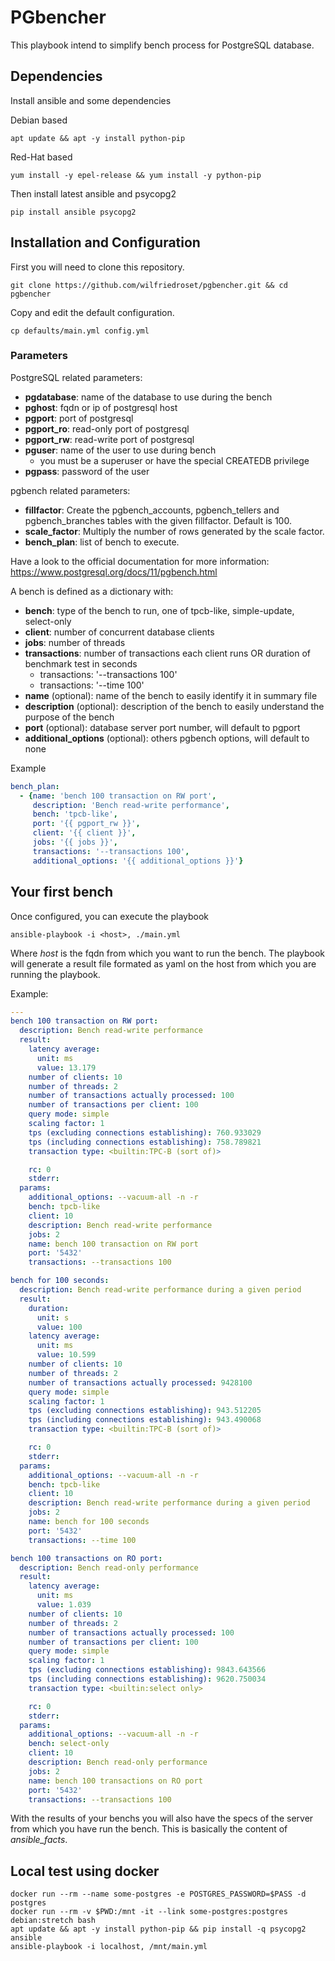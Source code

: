 # PGbencher

This playbook intend to simplify bench process for PostgreSQL database.

## Dependencies

Install ansible and some dependencies

Debian based
```
apt update && apt -y install python-pip
```

Red-Hat based
```
yum install -y epel-release && yum install -y python-pip
```

Then install latest ansible and psycopg2
```
pip install ansible psycopg2
```

## Installation and Configuration
First you will need to clone this repository.
```
git clone https://github.com/wilfriedroset/pgbencher.git && cd pgbencher
```

Copy and edit the default configuration.
```
cp defaults/main.yml config.yml
```

### Parameters
PostgreSQL related parameters:
* **pgdatabase**: name of the database to use during the bench
* **pghost**: fqdn or ip of postgresql host
* **pgport**: port of postgresql
* **pgport_ro**: read-only port of postgresql
* **pgport_rw**: read-write port of postgresql
* **pguser**: name of the user to use during bench
  * you must be a superuser or have the special CREATEDB privilege
* **pgpass**: password of the user

pgbench related parameters:
* **fillfactor**: Create the pgbench_accounts, pgbench_tellers and pgbench_branches tables with the given fillfactor. Default is 100.
* **scale_factor**: Multiply the number of rows generated by the scale factor.
* **bench_plan**: list of bench to execute.

Have a look to the official documentation for more information:
https://www.postgresql.org/docs/11/pgbench.html

A bench is defined as a dictionary with:
* **bench**: type of the bench to run, one of tpcb-like, simple-update, select-only
* **client**: number of concurrent database clients
* **jobs**: number of threads
* **transactions**: number of transactions each client runs OR duration of benchmark test in seconds
  * transactions: '--transactions 100'
  * transactions: '--time 100'
* **name** (optional): name of the bench to easily identify it in summary file
* **description** (optional): description of the bench to easily understand the purpose of the bench
* **port** (optional): database server port number, will default to pgport
* **additional_options** (optional): others pgbench options, will default to none

Example
```yaml
bench_plan:
  - {name: 'bench 100 transaction on RW port',
     description: 'Bench read-write performance',
     bench: 'tpcb-like',
     port: '{{ pgport_rw }}',
     client: '{{ client }}',
     jobs: '{{ jobs }}',
     transactions: '--transactions 100',
     additional_options: '{{ additional_options }}'}
```

## Your first bench

Once configured, you can execute the playbook
```
ansible-playbook -i <host>, ./main.yml
```
Where *host* is the fqdn from which you want to run the bench.
The playbook will generate a result file formated as yaml on the host from which
you are running the playbook.

Example:
```yaml
---
bench 100 transaction on RW port:
  description: Bench read-write performance
  result:
    latency average:
      unit: ms
      value: 13.179
    number of clients: 10
    number of threads: 2
    number of transactions actually processed: 100
    number of transactions per client: 100
    query mode: simple
    scaling factor: 1
    tps (excluding connections establishing): 760.933029
    tps (including connections establishing): 758.789821
    transaction type: <builtin:TPC-B (sort of)>

    rc: 0
    stderr:
  params:
    additional_options: --vacuum-all -n -r
    bench: tpcb-like
    client: 10
    description: Bench read-write performance
    jobs: 2
    name: bench 100 transaction on RW port
    port: '5432'
    transactions: --transactions 100

bench for 100 seconds:
  description: Bench read-write performance during a given period
  result:
    duration:
      unit: s
      value: 100
    latency average:
      unit: ms
      value: 10.599
    number of clients: 10
    number of threads: 2
    number of transactions actually processed: 9428100
    query mode: simple
    scaling factor: 1
    tps (excluding connections establishing): 943.512205
    tps (including connections establishing): 943.490068
    transaction type: <builtin:TPC-B (sort of)>

    rc: 0
    stderr:
  params:
    additional_options: --vacuum-all -n -r
    bench: tpcb-like
    client: 10
    description: Bench read-write performance during a given period
    jobs: 2
    name: bench for 100 seconds
    port: '5432'
    transactions: --time 100

bench 100 transactions on RO port:
  description: Bench read-only performance
  result:
    latency average:
      unit: ms
      value: 1.039
    number of clients: 10
    number of threads: 2
    number of transactions actually processed: 100
    number of transactions per client: 100
    query mode: simple
    scaling factor: 1
    tps (excluding connections establishing): 9843.643566
    tps (including connections establishing): 9620.750034
    transaction type: <builtin:select only>

    rc: 0
    stderr:
  params:
    additional_options: --vacuum-all -n -r
    bench: select-only
    client: 10
    description: Bench read-only performance
    jobs: 2
    name: bench 100 transactions on RO port
    port: '5432'
    transactions: --transactions 100
```

With the results of your benchs you will also have the specs of the server from
which you have run the bench. This is basically the content of *ansible_facts*.

## Local test using docker

```
docker run --rm --name some-postgres -e POSTGRES_PASSWORD=$PASS -d postgres
docker run --rm -v $PWD:/mnt -it --link some-postgres:postgres debian:stretch bash
apt update && apt -y install python-pip && pip install -q psycopg2 ansible
ansible-playbook -i localhost, /mnt/main.yml
```
